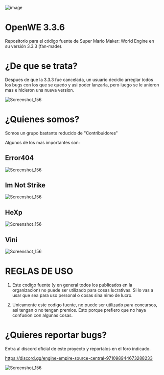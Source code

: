 ![image](https://github.com/Open-WE/OpenWE/assets/97027903/ab27c650-9068-478b-bb1f-648dd4891ff7)
# OpenWE 3.3.6
Repositorio para el código fuente de Super Mario Maker: World Engine en su versión 3.3.3 (fan-made).

# ¿De que se trata?
Despues de que la 3.3.3 fue cancelada, un usuario decidio arreglar todos los bugs con los que se quedo y asi poder lanzarla, pero luego se le unieron mas e hicieron una nueva version.

![Screenshot_156](https://github.com/Open-WE/OpenWE/assets/115595968/aa64ac41-07fa-42cf-a400-00b30da08521)

# ¿Quienes somos?

Somos un grupo bastante reducido de "Contribuidores"

Algunos de los mas importantes son:

## Error404
![Screenshot_156](https://images-ext-1.discordapp.net/external/jF4MgOpi8vj7gqyUXBy6M3nyZTKlaKaM-SaY2zf54Qo/%3Fsize%3D256/https/cdn.discordapp.com/avatars/1105497278585765908/1bcc8c69825fe79c042735d120ce3070.png?width=230&height=230)
## Im Not Strike
![Screenshot_156](https://cdn.discordapp.com/avatars/891578961950289951/a_044b0f75ef695e6e8164312123709669.gif?size=256)
## HeXp
![Screenshot_156](https://images-ext-1.discordapp.net/external/RAds_jcRprtuV__Rxxe_xkFw7Du-8JZmbXdq9CIWXas/%3Fsize%3D256/https/cdn.discordapp.com/avatars/801458646914695218/a_794d643225a23d9b23c058a7457afb52.gif?width=230&height=230)
## Vini 
![Screenshot_156](https://images-ext-1.discordapp.net/external/KBy9oLa6_ndM8R-cDQ9t15vlHxhncbibCf1vNs5kPZ0/%3Fsize%3D256/https/cdn.discordapp.com/avatars/913022807842123817/2d66ff3eea6cf83d79998b66842feb7b.png?width=230&height=230)

# REGLAS DE USO

1. Este codigo fuente (y en general todos los publicados en la organizacion) no puede ser utilizado para cosas lucrativas. Si lo vas a usar que sea para uso personal o cosas sina nimo de lucro.

2. Unicamente este codigo fuente, no puede ser utilizado para concursos, asi tengan o no tengan premios. Esto porque prefiero que no haya confusion con algunas cosas. 

# ¿Quieres reportar bugs?

Entra al discord oficial de este proyecto y reportalos en el foro indicado.

https://discord.gg/engine-empire-source-central-971098944673288233

![Screenshot_156](https://images-ext-2.discordapp.net/external/HhxdtCPccB509vQDpG2LmlgrLs0g0moGla8mXmLiCQ8/%3Fsize%3D256/https/cdn.discordapp.com/icons/971098944673288233/a_cca04d2810373834a19dc719bd0b6b90.gif?width=230&height=230)
